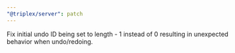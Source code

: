 ```yaml
---
"@triplex/server": patch
---
```


Fix initial undo ID being set to length - 1 instead of 0 resulting in unexpected behavior when undo/redoing.
